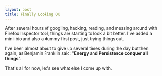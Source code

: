 ```yaml
---
layout: post
title: Finally Looking OK
---
```


After several hours of googling, hacking, reading, and messing around with Firefox Inspector tool, things are starting to look a bit better. I've added a mini-bio and also a dummy first post, just trying things out.

I've been almost about to give up several times during the day but then again, as Benjamin Franklin said: "**Energy and Persistence conquer all things**".

That's all for now, let's see what else I come up with.
